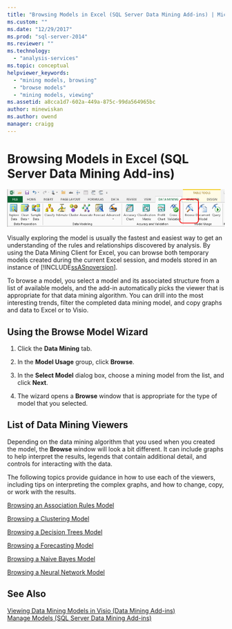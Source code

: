 ```yaml
---
title: "Browsing Models in Excel (SQL Server Data Mining Add-ins) | Microsoft Docs"
ms.custom: ""
ms.date: "12/29/2017"
ms.prod: "sql-server-2014"
ms.reviewer: ""
ms.technology: 
  - "analysis-services"
ms.topic: conceptual
helpviewer_keywords: 
  - "mining models, browsing"
  - "browse models"
  - "mining models, viewing"
ms.assetid: a8cca1d7-602a-449a-875c-99da564965bc
author: minewiskan
ms.author: owend
manager: craigg
---
```

# Browsing Models in Excel (SQL Server Data Mining Add-ins)
  ![Browse Model button in Data Mining ribbon](media/dmc-browse.gif "Browse Model button in Data Mining ribbon")  
  
 Visually exploring the model is usually the fastest and easiest way to get an understanding of the rules and relationships discovered by analysis. By using the Data Mining Client for Excel, you can browse both temporary models created during the current Excel session, and models stored in an instance of [!INCLUDE[ssASnoversion](../includes/ssasnoversion-md.md)].  
  
 To browse a model, you select a model and its associated structure from a list of available models, and the add-in automatically picks the viewer that is appropriate for that data mining algorithm. You can drill into the most interesting trends, filter the completed data mining model, and copy graphs and data to Excel or to Visio.  
  
## Using the Browse Model Wizard  
  
1.  Click the **Data Mining** tab.  
  
2.  In the **Model Usage** group, click **Browse**.  
  
3.  In the **Select Model** dialog box, choose a mining model from the list, and click **Next**.  
  
4.  The wizard opens a **Browse** window that is appropriate for the type of model that you selected.  
  
## List of Data Mining Viewers  
 Depending on the data mining algorithm that you used when you created the model, the **Browse** window will look a bit different. It can include graphs to help interpret the results, legends that contain additional detail, and controls for interacting with the data.  
  
 The following topics provide guidance in how to use each of the viewers, including tips on interpreting the complex graphs, and how to change, copy, or work with the results.  
  
 [Browsing an Association Rules Model](browsing-an-association-rules-model.md)  
  
 [Browsing a Clustering Model](browsing-a-clustering-model.md)  
  
 [Browsing a Decision Trees Model](browsing-a-decision-trees-model.md)  
  
 [Browsing a Forecasting Model](browsing-a-forecasting-model.md)  
  
 [Browsing a Naive Bayes Model](browsing-a-naive-bayes-model.md)  
  
 [Browsing a Neural Network Model](browsing-a-neural-network-model.md)  
  
## See Also  
 [Viewing Data Mining Models in Visio &#40;Data Mining Add-ins&#41;](viewing-data-mining-models-in-visio-data-mining-add-ins.md)   
 [Manage Models &#40;SQL Server Data Mining Add-ins&#41;](manage-models-sql-server-data-mining-add-ins.md)  
  
  
